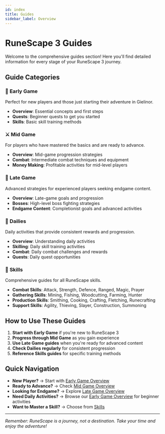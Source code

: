 ```yaml
---
id: index
title: Guides
sidebar_label: Overview
---
```


# RuneScape 3 Guides

Welcome to the comprehensive guides section! Here you'll find detailed information for every stage of your RuneScape 3 journey.

## Guide Categories

### 🚀 **Early Game**
Perfect for new players and those just starting their adventure in Gielinor.
- **Overview**: Essential concepts and first steps
- **Quests**: Beginner quests to get you started
- **Skills**: Basic skill training methods

### ⚔️ **Mid Game**
For players who have mastered the basics and are ready to advance.
- **Overview**: Mid-game progression strategies
- **Combat**: Intermediate combat techniques and equipment
- **Money Making**: Profitable activities for mid-level players

### 👑 **Late Game**
Advanced strategies for experienced players seeking endgame content.
- **Overview**: Late-game goals and progression
- **Bosses**: High-level boss fighting strategies
- **Endgame Content**: Completionist goals and advanced activities

### 📅 **Dailies**
Daily activities that provide consistent rewards and progression.
- **Overview**: Understanding daily activities
- **Skilling**: Daily skill training activities
- **Combat**: Daily combat challenges and rewards
- **Quests**: Daily quest opportunities

### 🎯 **Skills**
Comprehensive guides for all RuneScape skills.
- **Combat Skills**: Attack, Strength, Defence, Ranged, Magic, Prayer
- **Gathering Skills**: Mining, Fishing, Woodcutting, Farming, Hunter
- **Production Skills**: Smithing, Cooking, Crafting, Fletching, Runecrafting
- **Support Skills**: Agility, Thieving, Slayer, Construction, Summoning

## How to Use These Guides

1. **Start with Early Game** if you're new to RuneScape 3
2. **Progress through Mid Game** as you gain experience
3. **Use Late Game guides** when you're ready for advanced content
4. **Check Dailies regularly** for consistent progression
5. **Reference Skills guides** for specific training methods

## Quick Navigation

- **New Player?** → Start with [Early Game Overview](early-game/overview)
- **Ready to Advance?** → Check [Mid Game Overview](mid-game/overview)
- **Looking for Endgame?** → Explore [Late Game Overview](late-game/overview)
- **Need Daily Activities?** → Browse our [Early Game Overview](early-game/overview) for beginner activities
- **Want to Master a Skill?** → Choose from [Skills](skills/combat)

---

*Remember: RuneScape is a journey, not a destination. Take your time and enjoy the adventure!*

